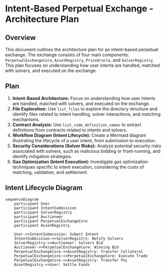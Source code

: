 # Intent-Based Perpetual Exchange - Architecture Plan

## Overview

This document outlines the architecture plan for an intent-based perpetual exchange. The exchange consists of four main components: `PerpetualExchangeCore`, `AssetRegistry`, `PriceOracle`, and `SolverRegistry`. This plan focuses on understanding how user intents are handled, matched with solvers, and executed on the exchange.

## Plan

1.  **Intent-Based Architecture:** Focus on understanding how user intents are handled, matched with solvers, and executed on the exchange.
2.  **File Exploration:** Use `list_files` to explore the directory structure and identify files related to intent handling, solver interactions, and matching mechanisms.
3.  **Contract Analysis:** Use `list_code_definition_names` to extract definitions from contracts related to intents and solvers.
4.  **Workflow Diagram (Intent Lifecycle):** Create a Mermaid diagram illustrating the lifecycle of a user intent, from submission to execution.
5.  **Security Considerations (Solver Risks):** Analyze potential security risks associated with solvers, such as malicious bidding or front-running, and identify mitigation strategies.
6.  **Gas Optimization (Intent Execution):** Investigate gas optimization techniques specific to intent execution, considering the costs of matching, validation, and settlement.

## Intent Lifecycle Diagram

```mermaid
sequenceDiagram
    participant User
    participant IntentSubmission
    participant SolverRegistry
    participant Auctioneer
    participant PerpetualExchangeCore
    participant AssetRegistry

    User->>IntentSubmission: Submit Intent
    IntentSubmission->>SolverRegistry: Notify Solvers
    SolverRegistry->>Auctioneer: Solvers Bid
    Auctioneer->>PerpetualExchangeCore: Winning Bid
    PerpetualExchangeCore->>AssetRegistry: Transfer Collateral
    PerpetualExchangeCore->>PerpetualExchangeCore: Execute Trade
    PerpetualExchangeCore->>AssetRegistry: Transfer PnL
    AssetRegistry->>User: Settle Funds